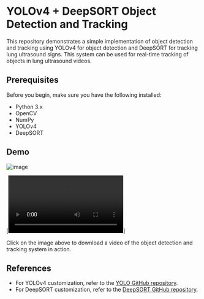 # YOLOv4 + DeepSORT Object Detection and Tracking

This repository demonstrates a simple implementation of object detection and tracking using YOLOv4 for object detection and DeepSORT for tracking lung ultrasound signs. This system can be used for real-time tracking of objects in lung ultrasound videos.

## Prerequisites

Before you begin, make sure you have the following installed:

- Python 3.x
- OpenCV
- NumPy
- YOLOv4
- DeepSORT

## Demo 
![image](https://github.com/sagar-aujla/Object-Detection-and-Tracking-LUS-Signs/assets/133696043/6f9b288d-535d-4745-905a-6fa136637937)

[![Object Detection and Tracking Demo](/DeepSORT/output_Normal.mp4)]

Click on the image above to download a video of the object detection and tracking system in action.

## References
- For YOLOv4 customization, refer to the [YOLO GitHub repository](https://github.com/AlexeyAB/darknet).
- For DeepSORT customization, refer to the [DeepSORT GitHub repository](https://github.com/nwojke/deep_sort).
